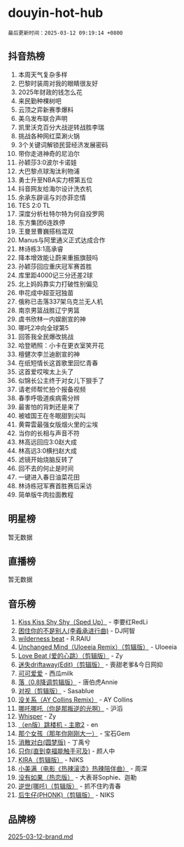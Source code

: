 # douyin-hot-hub

`最后更新时间：2025-03-12 09:19:14 +0800`

## 抖音热榜

1. 本周天气复杂多样
1. 巴黎时装周对我的眼睛很友好
1. 2025年财政的钱怎么花
1. 来民勤种棵树吧
1. 云顶之弈新赛季爆料
1. 美乌发布联合声明
1. 凯里沃克百分大战逆转战胜李瑞
1. 挑战各种网红菜涮火锅
1. 3个关键词解锁民营经济发展密码
1. 带你走进神奇的尼泊尔
1. 孙颖莎3:0波尔卡诺娃
1. 大巴黎点球淘汰利物浦
1. 勇士升至NBA实力榜第五位
1. 抖音网友给海尔设计洗衣机
1. 余承东辟谣与刘亦菲恋情
1. TES 2:0 TL
1. 深度分析杜特尔特为何自投罗网
1. 东方集团6连跌停
1. 王曼昱曹巍搭档混双
1. Manus与阿里通义正式达成合作
1. 林诗栋3:1高承睿
1. 降本增效能让蔚来重振旗鼓吗
1. 孙颖莎回应重庆冠军赛首胜
1. 库里距4000记三分还差2球
1. 北上妈妈靠实力打破性别偏见
1. 申花成中超亚冠独苗
1. 俄称已击落337架乌克兰无人机
1. 南京男篮战胜辽宁男篮
1. 虞书欣林一内娱剧宣的神
1. 哪吒2冲向全球第5
1. 回答我全民爆改挑战
1. 哈登晒照：小卡在更衣室笑开花
1. 檀健次李兰迪剧宣的神
1. 在纸短情长这首歌里回忆青春
1. 这首爱哎唉太上头了
1. 似锦长公主终于对女儿下狠手了
1. 请老师帮忙拍个报备视频
1. 春季呼吸道疾病需分辨
1. 最害怕的背刺还是来了
1. 被嘘国王在冬眠甜到尖叫
1. 黄霄雲最强女版烟火里的尘埃
1. 当你的长相与声音不符
1. 林高远回应3:0赵大成
1. 林高远3:0横扫赵大成
1. 滤镜开始烧脑反转了
1. 回不去的何止是时间
1. 一键进入春日油菜花田
1. 林诗栋冠军赛首胜赛后采访
1. 简单版牛肉拉面教程

## 明星榜

暂无数据

## 直播榜

暂无数据

## 音乐榜

1. [Kiss Kiss Shy Shy（Sped Up）](https://sf3-cdn-tos.douyinstatic.com/obj/tos-cn-ve-2774/oYpXDAeGgQK0zfPaji7iKUixpCXFGILeLGmvYA) - 李要红RedLi
1. [困住你的不是别人(李羲承进行曲)](https://sf3-cdn-tos.douyinstatic.com/obj/tos-cn-ve-2774/okWrrVL1iQGZbfHVeCPAe7IaerYfM2jEQi5mNI) - DJ阿智
1. [wilderness beat](https://sf3-cdn-tos.douyinstatic.com/obj/tos-cn-ve-2774/o0oBmODSFCpfFdLRGzAAFC2ah9AIMEQfAOueVE) - R.RAIU
1. [Unchanged Mind（Uloeeia Remix）（剪辑版）](https://sf3-cdn-tos.douyinstatic.com/obj/tos-cn-ve-2774/oIHYu1YfsziJqmggAqBsXOiiI2Y1QB6I61RsMW) - Uloeeia
1. [Love Beat  (爱的心跳）（剪辑版）](https://sf3-cdn-tos.douyinstatic.com/obj/tos-cn-ve-2774/oUlARwvEINIisZ9nCnKMZiYFGfCCYLtDADDBge) - Zy
1. [迷失driftaway(Edit)（剪辑版）](https://sf3-cdn-tos.douyinstatic.com/obj/tos-cn-ve-2774/ogaa1xGNeFO6FCaMgO8PzzAceEI4fBLDMi15H3) - 喪甜老爹&今日网抑
1. [可可爱爱](https://sf3-cdn-tos.douyinstatic.com/obj/tos-cn-ve-2774/0deb1e75aea643b9927ba26aaafa29dd) - 西瓜milk
1. [落（0.8降调剪辑版）](https://sf3-cdn-tos.douyinstatic.com/obj/tos-cn-ve-2774/ociN0WUv3APijBYr6DUmAHmdkZ5MjM6gIF3iA) - 唐伯虎Annie
1. [对视（剪辑版）](https://sf3-cdn-tos.douyinstatic.com/obj/tos-cn-ve-2774/ogKtIhiB0WfAa18F9z3uWODMtZi2ysB1VuAIsQ) - Sasablue
1. [没关系（AY Collins Remix）](https://sf3-cdn-tos.douyinstatic.com/obj/tos-cn-ve-2774/oIBbI5Ghw4zdUCQMJrDEFaAQilZP3EIDSi7MW) - AY Collins
1. [哪吒哪吒（你是那叛逆的光啊）](https://sf3-cdn-tos.douyinstatic.com/obj/tos-cn-ve-2774/oUkQCgCDnBanFehFEFQDxCQntAOIfp9gyZYFVo) - 沪滔
1. [Whisper](https://sf3-cdn-tos.douyinstatic.com/obj/tos-cn-ve-2774/oEeYKDxIDCFuArkftgkGqCnG7xZtRC2rEMKBQi) - Zy
1. [（en版）跳楼机 - 主歌2](https://sf3-cdn-tos.douyinstatic.com/obj/tos-cn-ve-2774/oklN6GvgQ2L8DpPeaAGf1gPeyKzjXFwHIwoCZv) - en
1. [那个女孩（那年你刚刚大一）](https://sf3-cdn-tos.douyinstatic.com/obj/tos-cn-ve-2774/o4IZw7TlivwiBBBMA2rIgWrGNIrjFroh6bPqQ) - 宝石Gem
1. [消散对白(圆梦版)](https://sf3-cdn-tos.douyinstatic.com/obj/tos-cn-ve-2774/og4jB5I5IizzoZVAAAzWgBMAsMDWoArfwBOiFs) - 丁禹兮
1. [只你(直到幸福能触手可及)](https://sf3-cdn-tos.douyinstatic.com/obj/tos-cn-ve-2774/o0lBkRDzFTeaVSUz3ZZSCBVtZ5DIMQGfgmEAuE) - 颜人中
1. [KIRA（剪辑版）](https://sf3-cdn-tos.douyinstatic.com/obj/tos-cn-ve-2774/o0Bq3TvdHqOfzihWrHyABMociuMA3Inwsbx9Wi) - NIKS
1. [小美满（电影《热辣滚烫》热辣陪伴曲）](https://sf5-hl-cdn-tos.douyinstatic.com/obj/tos-cn-ve-2774/o0GAn2lSgfZIDUgtevCGDQYnFg4CwnrBaxbTZL) - 周深
1. [没有如果（热恋版）](https://sf3-cdn-tos.douyinstatic.com/obj/tos-cn-ve-2774/o4iETqbxIThtCXlBeV0DfAhZsbCFGhagYupnMx) - 大表哥Sophie、迦勒
1. [逆世(哪吒)（剪辑版）](https://sf3-cdn-tos.douyinstatic.com/obj/tos-cn-ve-2774/oMIEZAfEogrLnzfDWMBiZKCWuXIUFLtRDsOFWs) - 抓不住旳青春
1. [后生仔(PHONK)（剪辑版）](https://sf3-cdn-tos.douyinstatic.com/obj/tos-cn-ve-2774/o0TzmfumdQAJ1aGG9F5LfTXIYeGcqYKRPAeFdJ) - NIKS

## 品牌榜

[2025-03-12-brand.md](2025-03-12-brand.md)
